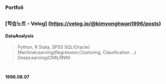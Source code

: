 ### Portfoli <Kim Yong Hwan>
##
### [학습노트 - Velog] (https://velog.io/@kimyonghwan1996/posts)

#### DataAnalysis
> Python, R
> Stata, SPSS
> SQL(Oracle)
> MachineLearning(Regression,Clusturing, Classfication ...)
> DeepLearning(CNN,RNN)

<br/>

**1996.08.07**

<br/>
<!--
**kimyonghwan1996/kimyonghwan1996** is a ✨ _special_ ✨ repository because its `README.md` (this file) appears on your GitHub profile.

Here are some ideas to get you started:

- 🔭 I’m currently working on ...
- 🌱 I’m currently learning ...
- 👯 I’m looking to collaborate on ...
- 🤔 I’m looking for help with ...
- 💬 Ask me about ...
- 📫 How to reach me: ...
- 😄 Pronouns: ...
- ⚡ Fun fact: ...
-->
